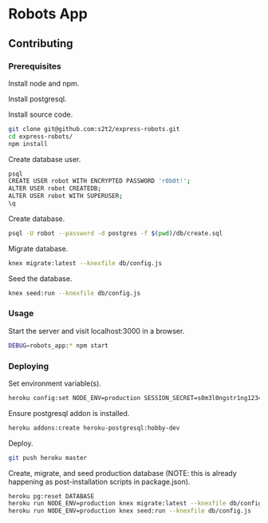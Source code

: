 # Robots App

## Contributing

### Prerequisites

Install node and npm.

Install postgresql.

Install source code.

```` sh
git clone git@github.com:s2t2/express-robots.git
cd express-robots/
npm install
````

Create database user.

```` sh
psql
CREATE USER robot WITH ENCRYPTED PASSWORD 'r0b0t!';
ALTER USER robot CREATEDB;
ALTER USER robot WITH SUPERUSER;
\q
````

Create database.

```` sh
psql -U robot --password -d postgres -f $(pwd)/db/create.sql
````

Migrate database.

```` sh
knex migrate:latest --knexfile db/config.js
````

Seed the database.

```` sh
knex seed:run --knexfile db/config.js
````

### Usage

Start the server and visit localhost:3000 in a browser.

```` sh
DEBUG=robots_app:* npm start
````

### Deploying

Set environment variable(s).

```` sh
heroku config:set NODE_ENV=production SESSION_SECRET=s0m3l0ngstr1ng123456
````

Ensure postgresql addon is installed.

```` sh
heroku addons:create heroku-postgresql:hobby-dev
````

Deploy.

```` sh
git push heroku master
````

Create, migrate, and seed production database (NOTE: this is already happening as post-installation scripts in package.json).
```` sh
heroku pg:reset DATABASE
heroku run NODE_ENV=production knex migrate:latest --knexfile db/config.js
heroku run NODE_ENV=production knex seed:run --knexfile db/config.js
````
